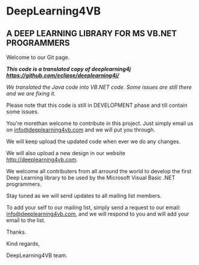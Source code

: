# DeepLearning4VB
A DEEP LEARNING LIBRARY FOR  MS VB.NET PROGRAMMERS
--------------------------------------------------------

Welcome to our Git page.

***This code is a translated copy of deeplearning4j https://github.com/eclipse/deeplearning4j/***

*We translated the Java code into VB.NET code. Some issues are still there and we are fixing it.*

Please note that this code is still in DEVELOPMENT phase and till contain some issues.

You're morethan welcome to contribute in this project. Just simply email us on info@deeplearning4vb.com and we will put you through.

We will keep upload the updated code when ever we do any changes.

We will also upload a new design in our website http://deeplearning4vb.com.

We welcome all contributers from all arround the world to develop the first Deep Learning library to be used by the Microsoft Visual Basic .NET programmers.

Stay tuned as we will send updates to all mailing list members.

To add your self to our mailing list, simply send a request to our email: info@deeplearning4vb.com, and we will respond to you and will add your email to the list.

Thanks.

Kind regards,

DeepLearning4VB team.
